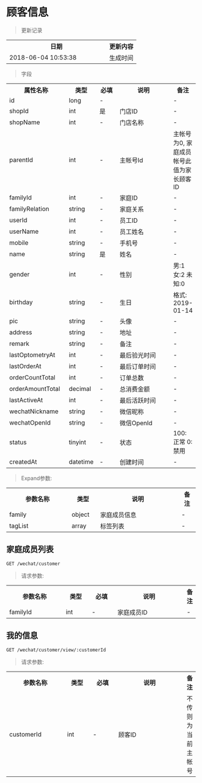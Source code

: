 # 顾客信息

> 更新记录

<table>
    <tr>
        <th style="width:250px;">日期</th>
        <th>更新内容</th>
    </tr>
    <tr>
        <td>2018-06-04 10:53:38</td>
        <td>生成时间</td>
    </tr>
</table>

> 字段

<table>
    <tr>
        <th style="width:150px;">属性名称</th>
        <th style="width:60px;">类型</th>
        <th style="width:60px;">必填</th>
        <th style="width:200px;">说明</th>
        <th>备注</th>
    </tr>
    <tr>
        <td>id</td>
        <td>long</td>
        <td>-</td>
        <td></td>
        <td>-</td>
    </tr>
    <tr>
        <td>shopId</td>
        <td>int</td>
        <td>是</td>
        <td>门店ID</td>
        <td>-</td>
    </tr>
    <tr>
        <td>shopName</td>
        <td>int</td>
        <td>-</td>
        <td>门店名称</td>
        <td>-</td>
    </tr>
    <tr>
        <td>parentId</td>
        <td>int</td>
        <td>-</td>
        <td>主帐号Id</td>
        <td>主帐号为0, 家庭成员帐号此值为家长顾客ID</td>
    </tr>
    <tr>
        <td>familyId</td>
        <td>int</td>
        <td>-</td>
        <td>家庭ID</td>
        <td>-</td>
    </tr>
    <tr>
        <td>familyRelation</td>
        <td>string</td>
        <td>-</td>
        <td>家庭关系</td>
        <td>-</td>
    </tr>
    <tr>
        <td>userId</td>
        <td>int</td>
        <td>-</td>
        <td>员工ID</td>
        <td>-</td>
    </tr>
    <tr>
        <td>userName</td>
        <td>int</td>
        <td>-</td>
        <td>员工姓名</td>
        <td>-</td>
    </tr>
    <tr>
        <td>mobile</td>
        <td>string</td>
        <td>-</td>
        <td>手机号</td>
        <td>-</td>
    </tr>
    <tr>
        <td>name</td>
        <td>string</td>
        <td>是</td>
        <td>姓名</td>
        <td>-</td>
    </tr>
    <tr>
        <td>gender</td>
        <td>int</td>
        <td>-</td>
        <td>性别</td>
        <td>男:1 女:2 未知:0</td>
    </tr>
    <tr>
        <td>birthday</td>
        <td>string</td>
        <td>-</td>
        <td>生日</td>
        <td>格式: 2019-01-14</td>
    </tr>
    <tr>
        <td>pic</td>
        <td>string</td>
        <td>-</td>
        <td>头像</td>
        <td>-</td>
    </tr>
    </tr>
    <tr>
        <td>address</td>
        <td>string</td>
        <td>-</td>
        <td>地址</td>
        <td>-</td>
    </tr>
    <tr>
        <td>remark</td>
        <td>string</td>
        <td>-</td>
        <td>备注</td>
        <td>-</td>
    </tr>
    <tr>
        <td>lastOptometryAt</td>
        <td>int</td>
        <td>-</td>
        <td>最后验光时间</td>
        <td>-</td>
    </tr>
    <tr>
        <td>lastOrderAt</td>
        <td>int</td>
        <td>-</td>
        <td>最后订单时间</td>
        <td>-</td>
    </tr>
    <tr>
        <td>orderCountTotal</td>
        <td>int</td>
        <td>-</td>
        <td>订单总数</td>
        <td>-</td>
    </tr>
    <tr>
        <td>orderAmountTotal</td>
        <td>decimal</td>
        <td>-</td>
        <td>总消费金额</td>
        <td>-</td>
    </tr>
    <tr>
        <td>lastActiveAt</td>
        <td>int</td>
        <td>-</td>
        <td>最后活跃时间</td>
        <td>-</td>
    </tr>
    <tr>
        <td>wechatNickname</td>
        <td>string</td>
        <td>-</td>
        <td>微信昵称</td>
        <td>-</td>
    </tr>
    <tr>
        <td>wechatOpenId</td>
        <td>string</td>
        <td>-</td>
        <td>微信OpenId</td>
        <td>-</td>
    </tr>
    <tr>
        <td>status</td>
        <td>tinyint</td>
        <td>-</td>
        <td>状态</td>
        <td>100: 正常 0:禁用</td>
    </tr>    
    <tr>
        <td>createdAt</td>
        <td>datetime</td>
        <td>-</td>
        <td>创建时间</td>
        <td>-</td>
    </tr>  
</table>

> Expand参数:

<table>
    <tr>
        <th style="width:150px;">参数名称</th>
        <th style="width:60px;">类型</th>
        <th style="width:200px;">说明</th>
        <th>备注</th>
    </tr>
    <tr>
        <td>family</td>
        <td>object</td>
        <td>家庭成员信息</td>
        <td>-</td>
    </tr>
    <tr>
        <td>tagList</td>
        <td>array</td>
        <td>标签列表</td>
        <td>-</td>
    </tr>
</table>

## 家庭成员列表

```
GET /wechat/customer
```

> 请求参数:

<table>
    <tr>
        <th style="width:150px;">参数名称</th>
        <th style="width:60px;">类型</th>
        <th style="width:60px;">必填</th>
        <th style="width:200px;">说明</th>
        <th>备注</th>
    </tr>
    <tr>
        <td>familyId</td>
        <td>int</td>
        <td>-</td>
        <td>家庭成员ID</td>
        <td>-</td>
    </tr>
</table>

## 我的信息

```
GET /wechat/customer/view/:customerId
```


> 请求参数:

<table>
    <tr>
        <th style="width:150px;">参数名称</th>
        <th style="width:60px;">类型</th>
        <th style="width:60px;">必填</th>
        <th style="width:200px;">说明</th>
        <th>备注</th>
    </tr>
    <tr>
        <td>customerId</td>
        <td>int</td>
        <td>-</td>
        <td>顾客ID</td>
        <td>不传则为当前主帐号</td>
    </tr>
</table>

